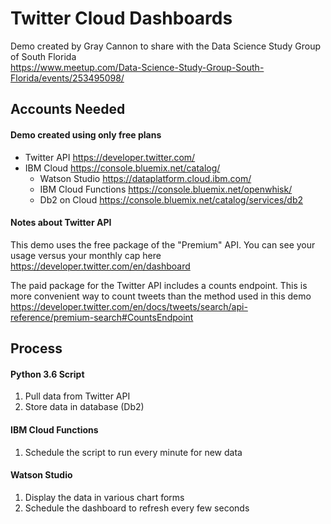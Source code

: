 # Twitter Cloud Dashboards

Demo created by Gray Cannon to share with the Data Science Study Group of South Florida  
https://www.meetup.com/Data-Science-Study-Group-South-Florida/events/253495098/

## Accounts Needed
#### Demo created using only free plans
- Twitter API https://developer.twitter.com/
- IBM Cloud https://console.bluemix.net/catalog/
  - Watson Studio https://dataplatform.cloud.ibm.com/
  - IBM Cloud Functions https://console.bluemix.net/openwhisk/
  - Db2 on Cloud https://console.bluemix.net/catalog/services/db2

#### Notes about Twitter API
This demo uses the free package of the "Premium" API.  You can see your usage versus your monthly cap here  
https://developer.twitter.com/en/dashboard

The paid package for the Twitter API includes a counts endpoint.  This is more convenient way to count tweets than the method used in this demo  
https://developer.twitter.com/en/docs/tweets/search/api-reference/premium-search#CountsEndpoint

## Process
#### Python 3.6 Script
1. Pull data from Twitter API
2. Store data in database (Db2)

#### IBM Cloud Functions
1. Schedule the script to run every minute for new data

#### Watson Studio
1. Display the data in various chart forms
2. Schedule the dashboard to refresh every few seconds
